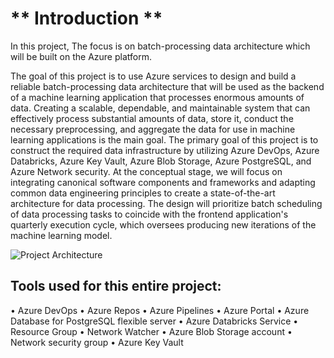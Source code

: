  # ** Introduction **
In this project, The focus is on batch-processing data architecture which will be built on the Azure platform. 

The goal of this project is to use Azure services to design and build a reliable batch-processing data architecture that will be used as the backend of a machine learning application that processes enormous amounts of data. Creating a scalable, dependable, and maintainable system that can effectively process substantial amounts of data, store it, conduct the necessary preprocessing, and aggregate the data for use in machine learning applications is the main goal. The primary goal of this project is to construct the required data infrastructure by utilizing Azure DevOps, Azure Databricks, Azure Key Vault, Azure Blob Storage, Azure PostgreSQL, and Azure Network security. At the conceptual stage, we will focus on integrating canonical software components and frameworks and adapting common data engineering principles to create a state-of-the-art architecture for data processing. The design will prioritize batch scheduling of data processing tasks to coincide with the frontend application's quarterly execution cycle, which oversees producing new iterations of the machine learning model. 

![Project Architecture](https://github.com/DadaNanjesha/batch-processing/blob/main/Project%20structure.png)

## Tools used for this entire project:
• Azure DevOps
• Azure Repos
• Azure Pipelines
• Azure Portal
• Azure Database for PostgreSQL flexible server
• Azure Databricks Service
• Resource Group
• Network Watcher
• Azure Blob Storage account
• Network security group
• Azure Key Vault
